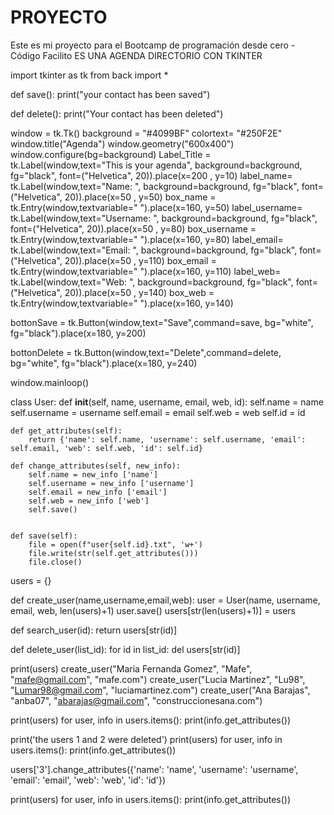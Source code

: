 # PROYECTO
Este es mi proyecto para el Bootcamp de programación desde cero - Código Facilito
ES UNA AGENDA DIRECTORIO CON TKINTER


import tkinter as tk 
from back import * 


def save():
    print("your contact has been saved")

def delete():
    print("Your contact has been deleted")


window = tk.Tk()
background = "#4099BF"
colortext= "#250F2E"
window.title("Agenda")
window.geometry("600x400")
window.configure(bg=background)
Label_Title = tk.Label(window,text="This is your agenda", background=background, fg="black", font=("Helvetica", 20)).place(x=200 , y=10)
label_name= tk.Label(window,text="Name: ", background=background, fg="black", font=("Helvetica", 20)).place(x=50 , y=50) 
box_name = tk.Entry(window,textvariable="  ").place(x=160, y=50)
label_username= tk.Label(window,text="Username:  ", background=background, fg="black", font=("Helvetica", 20)).place(x=50 , y=80) 
box_username = tk.Entry(window,textvariable="  ").place(x=160, y=80)
label_email= tk.Label(window,text="Email: ", background=background, fg="black", font=("Helvetica", 20)).place(x=50 , y=110) 
box_email = tk.Entry(window,textvariable="  ").place(x=160, y=110)
label_web= tk.Label(window,text="Web: ", background=background, fg="black", font=("Helvetica", 20)).place(x=50 , y=140) 
box_web = tk.Entry(window,textvariable="  ").place(x=160, y=140)

bottonSave = tk.Button(window,text="Save",command=save, bg="white", fg="black").place(x=180, y=200)

bottonDelete = tk.Button(window,text="Delete",command=delete, bg="white", fg="black").place(x=180, y=240)

window.mainloop()



class User:
    def __init__(self, name, username, email, web, id):
        self.name = name
        self.username = username
        self.email = email
        self.web = web
        self.id = id

    def get_attributes(self):
        return {'name': self.name, 'username': self.username, 'email': self.email, 'web': self.web, 'id': self.id}

    def change_attributes(self, new_info):
        self.name = new_info ['name']
        self.username = new_info ['username']
        self.email = new_info ['email']
        self.web = new_info ['web']
        self.save()

        
    def save(self):
        file = open(f"user{self.id}.txt", 'w+')
        file.write(str(self.get_attributes()))
        file.close()

users = {}

def create_user(name,username,email,web):
    user = User(name, username, email, web, len(users)+1)
    user.save()
    users[str(len(users)+1)] = users


def search_user(id):
    return users[str(id)]

def delete_user(list_id):
    for id in list_id:
        del users[str(id)]

print(users)
create_user("Maria Fernanda Gomez", "Mafe", "mafe@gmail.com", "mafe.com")
create_user("Lucia Martinez", "Lu98", "Lumar98@gmail.com", "luciamartinez.com")
create_user("Ana Barajas", "anba07", "abarajas@gmail.com", "construccionesana.com")

print(users)
for user, info in users.items():
    print(info.get_attributes())

print('the users 1 and 2 were deleted')
print(users)
for user, info in users.items():
    print(info.get_attributes())

users['3'].change_attributes({'name': 'name', 'username': 'username', 'email': 'email', 'web': 'web', 'id': 'id'})

print(users)
for user, info in users.items():
    print(info.get_attributes())

 



